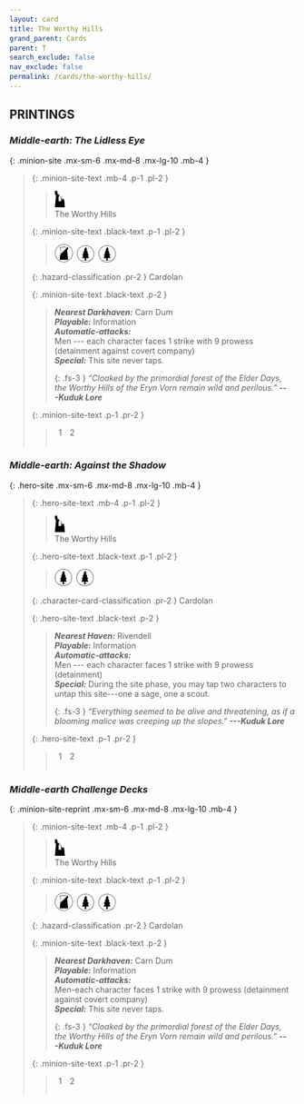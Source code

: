 ```yaml
---
layout: card
title: The Worthy Hills
grand_parent: Cards
parent: T
search_exclude: false
nav_exclude: false
permalink: /cards/the-worthy-hills/
---
```


## PRINTINGS


### _Middle-earth: The Lidless Eye_

{: .minion-site .mx-sm-6 .mx-md-8 .mx-lg-10 .mb-4 }
> {: .minion-site-text .mb-4 .p-1 .pl-2 }
> > <div class="card-mp"><img src="/assets/images/ruinlair.svg"></div>
> > <div class="card-name">The Worthy Hills</div>
>
> {: .minion-site-text .black-text .p-1 .pl-2 }
> > ![](/assets/images/shadow-land.svg)&ensp;![](/assets/images/wilderness.svg)&ensp;![](/assets/images/wilderness.svg)
>
> {: .hazard-classification .pr-2 }
> Cardolan
>
> {: .minion-site-text .black-text .p-2 }
> > ***Nearest Darkhaven:*** Carn Dum <br>_**Playable:**_ Information <br>_**Automatic-attacks:**_<br> Men --- each character faces 1 strike with 9 prowess (detainment against covert company) <br>_**Special:**_ This site never taps. 
> > 
> > {: .fs-3 } 
> > _“Cloaked by the primordial forest of the Elder Days, the Worthy Hills of the Eryn Vorn remain wild and perilous."_ ***---&#65279;Kuduk&nbsp;Lore*** 
> 
> {: .minion-site-text .p-1 .pr-2 }
> > <div class="hero-site-draw"><span class="minion-you-draw">&ensp;1&ensp;</span><span class="minion-opp-draw">&ensp;2&ensp;</span></div>
> > <div class="card-corruption">&nbsp;</div>

### _Middle-earth: Against the Shadow_

{: .hero-site .mx-sm-6 .mx-md-8 .mx-lg-10 .mb-4 }
> {: .hero-site-text .mb-4 .p-1 .pl-2 }
> > <div class="card-mp"><img src="/assets/images/ruinlair.svg"></div>
> > <div class="character-card-name">The Worthy Hills</div>
>
> {: .hero-site-text .black-text .p-1 .pl-2 }
> > ![](/assets/images/wilderness.svg)&ensp;![](/assets/images/wilderness.svg)
>
> {: .character-card-classification .pr-2 }
> Cardolan
>
> {: .hero-site-text .black-text .p-2 }
> > _**Nearest Haven:**_ Rivendell <br>_**Playable:**_ Information <br>_**Automatic-attacks:**_<br> Men --- each character faces 1 strike with 9 prowess (detainment) <br>_**Special:**_ During the site phase, you may tap two characters to untap this site---one a sage, one a scout. 
> > 
> > {: .fs-3 } 
> > _“Everything seemed to be alive and threatening, as if a blooming malice was creeping up the slopes."_ ***---&#65279;Kuduk&nbsp;Lore*** 
> 
> {: .hero-site-text .p-1 .pr-2 }
> > <div class="hero-site-draw"><span class="hero-you-draw">&ensp;1&ensp;</span><span class="hero-opp-draw">&ensp;2&ensp;</span></div>
> > <div class="card-corruption">&nbsp;</div>

### _Middle-earth Challenge Decks_

{: .minion-site-reprint .mx-sm-6 .mx-md-8 .mx-lg-10 .mb-4 }
> {: .minion-site-text .mb-4 .p-1 .pl-2 }
> > <div class="card-mp"><img src="/assets/images/ruinlair.svg"></div>
> > <div class="card-name">The Worthy Hills</div>
>
> {: .minion-site-text .black-text .p-1 .pl-2 }
> > ![](/assets/images/shadow-land.svg)&ensp;![](/assets/images/wilderness.svg)&ensp;![](/assets/images/wilderness.svg)
>
> {: .hazard-classification .pr-2 }
> Cardolan
>
> {: .minion-site-text .black-text .p-2 }
> > ***Nearest Darkhaven:*** Carn Dum <br>_**Playable:**_ Information <br>_**Automatic-attacks:**_<br> Men-each character faces 1 strike with 9 prowess (detainment against covert company) <br>_**Special:**_ This site never taps. 
> > 
> > {: .fs-3 } 
> > _“Cloaked by the primordial forest of the Elder Days, the Worthy Hills of the Eryn Vorn remain wild and perilous."_ ***---&#65279;Kuduk&nbsp;Lore*** 
> 
> {: .minion-site-text .p-1 .pr-2 }
> > <div class="hero-site-draw"><span class="minion-you-draw">&ensp;1&ensp;</span><span class="minion-opp-draw">&ensp;2&ensp;</span></div>
> > <div class="card-corruption">&nbsp;</div>
